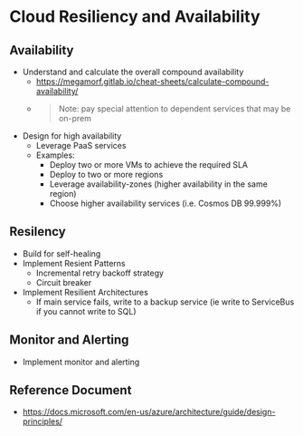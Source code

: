 # Cloud Resiliency and Availability

## Availability

- Understand and calculate the overall compound availability
  - https://megamorf.gitlab.io/cheat-sheets/calculate-compound-availability/
  - > Note: pay special attention to dependent services that may be on-prem
- Design for high availability
  - Leverage PaaS services
  - Examples:
    - Deploy two or more VMs to achieve the required SLA
    - Deploy to two or more regions
    - Leverage availability-zones (higher availability in the same region)
    - Choose higher availability services (i.e. Cosmos DB 99.999%)

## Resilency

- Build for self-healing
- Implement Resient Patterns
  - Incremental retry backoff strategy
  - Circuit breaker
- Implement Resilient Architectures
  - If main service fails, write to a backup service (ie write to ServiceBus if you cannot write to SQL)
  

## Monitor and Alerting

- Implement monitor and alerting

## Reference Document

- https://docs.microsoft.com/en-us/azure/architecture/guide/design-principles/
